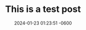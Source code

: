 ---
layout: post
title:  "This is a test post"
date:   2024-01-23 01:23:51 -0600
categories: jekyll update
---